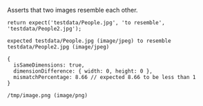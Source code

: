 Asserts that two images resemble each other.

```javascript#async:true
return expect('testdata/People.jpg', 'to resemble', 'testdata/People2.jpg');
```

```output
expected testdata/People.jpg (image/jpeg) to resemble testdata/People2.jpg (image/jpeg)

{
  isSameDimensions: true,
  dimensionDifference: { width: 0, height: 0 },
  mismatchPercentage: 8.66 // expected 8.66 to be less than 1
}

/tmp/image.png (image/png)
```
